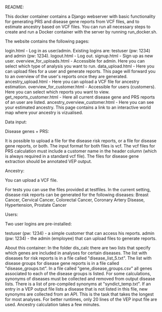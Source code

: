 README:

This docker container contains a Django webserver with basic functionality for generating PRS and disease gene reports from VCF files, and to estimate ancestry based on VCF files.
You can run all necessary steps to create and run a Docker container with the server by running run_docker.sh.

The website contains the following pages:

login.html - Log in as user/admin. Existing logins are: testuser (pw: 1234) and admin (pw: 1234).
logout.html - Log out.
signup.html - Sign up as new user.
overview_for_uploads.html - Accessible for admin. Here you can select which type of analysis you want to run.
data_upload.html - Here you can upload files for a user and generate reports. This page will forward you to an overview of the user's reports once they are generated.
ancestry_upload.html - Here you can upload a VCF file for ancestry estimation.
overview_for_customer.html - Accessible for users (customers). Here you can select which reports you want to view.
get_reports_customer.html - Here all current disease gene and PRS reports of an user are listed.
ancestry_overview_customer.html - Here you can see your estimated ancestry. This page contains a link to an interactive world map where your ancestry is vizualised.

Data input:

Disease genes + PRS:

It is possible to upload a file for the disease risk reports, or a file for disease gene reports, or both.
The input format for both files is vcf. The vcf files for PRS calculation must include a customer name in the header column (which is always required in a standard vcf file). The files for disease gene extraction should be annotated VEP output.


Ancestry:

You can upload a VCF file.


For tests you can use the files provided at testfiles.
In the current setting, disease risk reports can be generated for the following diseases:
Breast Cancer, Cervical Cancer, Colorectal Cancer, Coronary Artery Disease, Hypertension, Prostate Cancer


Users:

Two user logins are pre-installed:

testuser (pw: 1234) - a simple customer that can access his reports.
admin (pw: 1234) - the admin (employee) that can upload files to generate reports.


About this container:
In the folder dis_calc there are two lists that specify which genes are included in analyses for certain diseases.
The list with diseases for risk reports is in a file called "disease_list_5.txt".
The list with disease groups for disease gene reports is in a file called "disease_groups.txt".
In a file called "gene_disease_groups.csv" all genes associated to each of the disease groups is listed.
For some calculations, synonyms of diseases must be collected and removed from output disease lists. There is a list of pre-compiled synonyms at "syndict_temp.txt". If an entry in a VEP output file lists a disease that is not listed in this file, new synonyms are collected from an API. This is the task that takes the longest for most analyses.
For better runtimes, only 20 lines of the VEP input file are used.
Ancestry calculation takes a few minutes.
